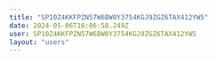```yaml
---
title: "SP10Z4KKFPZN57W6BW0Y3754KGJ9ZGZ6TAX412YW5"
date: 2024-05-06T16:06:58.249Z
user: SP10Z4KKFPZN57W6BW0Y3754KGJ9ZGZ6TAX412YW5
layout: "users"
---
```

    